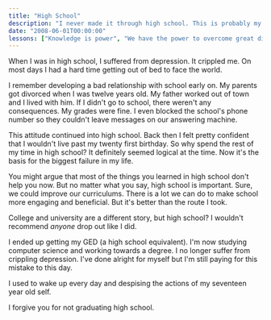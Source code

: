 ```yaml
---
title: "High School"
description: "I never made it through high school. This is probably my biggest failure."
date: "2008-06-01T00:00:00"
lessons: ["Knowledge is power", "We have the power to overcome great difficulties", "Optimize for mental health", "It's never too late"]
---
```


When I was in high school, I suffered from depression. It crippled me. On most days I had a hard time getting out of bed to face the world.

I remember developing a bad relationship with school early on. My parents got divorced when I was twelve years old. My father worked out of town and I lived with him. If I didn't go to school, there weren't any consequences. My grades were fine. I even blocked the school's phone number so they couldn't leave messages on our answering machine.

This attitude continued into high school. Back then I felt pretty confident that I wouldn't live past my twenty first birthday. So why spend the rest of my time in high school? It definitely seemed logical at the time. Now it's the basis for the biggest failure in my life.

You might argue that most of the things you learned in high school don't help you now. But no matter what you say, high school is important. Sure, we could improve our curriculums. There is a lot we can do to make school more engaging and beneficial. But it's better than the route I took.

College and university are a different story, but high school? I wouldn't recommend _anyone_ drop out like I did.

I ended up getting my GED (a high school equivalent). I'm now studying computer science and working towards a degree. I no longer suffer from crippling depression. I've done alright for myself but I'm still paying for this mistake to this day.

I used to wake up every day and despising the actions of my seventeen year old self.

I forgive you for not graduating high school.
